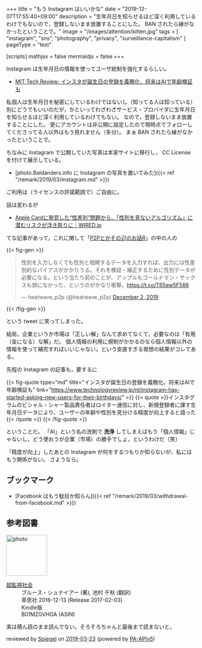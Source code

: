 +++
title = "もう Instagram はいいかな"
date =  "2019-12-07T17:55:40+09:00"
description = "生年月日を知らせるほど深く利用しているわけでもないので，登録しないまま放置することにした。 BAN されたら縁がなかったということで。"
image = "/images/attention/kitten.jpg"
tags = [ "instagram", "sns", "photography", "privacy", "surveillance-capitalism" ]
pageType = "text"

[scripts]
  mathjax = false
  mermaidjs = false
+++

Instagram は生年月日の情報を使ってユーザ統制を強化するらしい。

- [MIT Tech Review: インスタが誕生日の登録を義務化、将来はAIで年齢検証も](https://www.technologyreview.jp/nl/instagram-has-started-asking-new-users-for-their-birthdays/)

私個人は生年月日を秘密にしているわけではないし（知ってる人は知っている）別にどうでもいいのだが，かといってわざわざサービス・プロバイダに生年月日を知らせるほど深く利用しているわけでもない。
なので，登録しないまま放置することにした。
更にアカウントは非公開に設定したので現時点でフォローしてくださってる人以外はもう見れません（多分）。
まぁ BAN されたら縁がなかったということで。

ちなみに Instagram で公開していた写真は本家サイトに移行し， CC License を付けて展示している。

- [photo.Baldanders.info に Instagram の写真を置いてみた]({{< ref "/remark/2019/03/instagram.md" >}})

ご利用は（ライセンスの許諾範囲で）ご自由に。

話は変わるが

- [Apple Cardに発覚した“性差別”問題から、「性別を見ないアルゴリズム」に潜むリスクが浮き彫りに｜WIRED.jp](https://wired.jp/2019/11/22/the-apple-card-didnt-see-genderand-thats-the-problem/)

てな記事があって，これに関して「[P2Pとかその辺のお話R](https://p2ptk.org/)」の中の人の

{{< fig-gen >}}
<blockquote class="twitter-tweet"><p lang="ja" dir="ltr">性別を入力しなくても性別と相関するデータを入力すれば、出力には性差別的なバイアスがかかりうる。それを検証・補正するために性別データが必要になる。という当たり前のことが、アップルもゴールドマン・サックスも頭になかった、というのがかなり衝撃。<a href="https://t.co/T65ew5F566">https://t.co/T65ew5F566</a></p>&mdash; heatwave_p2p (@heatwave_p2p) <a href="https://twitter.com/heatwave_p2p/status/1201469685453086722?ref_src=twsrc%5Etfw">December 2, 2019</a></blockquote>
{{< /fig-gen >}}

という tweet に笑ってしまった。

結局，企業というか市場は「正しい解」なんて求めてなくて，必要なのは「有用（金になる）な解」だ。
個人情報の利用に規制がかかるのなら個人情報以外の情報を使って補完すればいいじゃない，という安直すぎる発想の結果がコレである。

先程の Instagram の記事も，要するに

{{< fig-quote type="md" title="インスタが誕生日の登録を義務化、将来はAIで年齢検証も" link="https://www.technologyreview.jp/nl/instagram-has-started-asking-new-users-for-their-birthdays/" >}}
{{< quote >}}インスタグラムのビシャル・シャー製品責任者はロイター通信に対し、新規登録者に課す生年月日データにより、ユーザーの年齢や性別を見分ける精度が向上すると語った{{< /quote >}}
{{< /fig-quote >}}

ということだ。
「AI」という名の洗剤で **洗浄** してしまえばもう「個人情報」じゃないし，どう使おうが企業（市場）の勝手でしょ，というわけだ（笑）

「精度が向上」したあとの Instagram が何をするつもりか知らないが，私にはもう関係がない。
さようなら。

## ブックマーク

- [Facebook はもう駄目か知らん]({{< ref "/remark/2019/03/withdrawal-from-facebook.md" >}})

## 参考図書

<div class="hreview">
  <div class="photo"><a class="item url" href="https://www.amazon.co.jp/dp/B01MZGVHOA?tag=baldandersinf-22&linkCode=ogi&th=1&psc=1"><img src="https://m.media-amazon.com/images/I/51T6PBdGbyL._SL160_.jpg" width="108" alt="photo"></a></div>
  <dl class="fn">
    <dt><a href="https://www.amazon.co.jp/dp/B01MZGVHOA?tag=baldandersinf-22&linkCode=ogi&th=1&psc=1">超監視社会</a></dt>
    <dd>ブルース・シュナイアー (著), 池村 千秋 (翻訳)</dd>
    <dd>草思社 2016-12-13 (Release 2017-02-03)</dd>
    <dd>Kindle版</dd>
    <dd>B01MZGVHOA (ASIN)</dd>
  </dl>
  <p class="description">実は積ん読のまま読んでない。そろそろちゃんと最後まで読まないと。</p>
  <p class="powered-by">reviewed by <a href='#maker' class='reviewer'>Spiegel</a> on <abbr class="dtreviewed" title="2019-03-23">2019-03-23</abbr> (powered by <a href="https://affiliate.amazon.co.jp/assoc_credentials/home">PA-APIv5</a>)</p>
</div>
